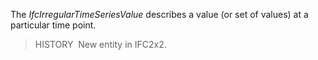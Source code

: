 ﻿The _IfcIrregularTimeSeriesValue_ describes a value (or set of values) at a particular time point.

> HISTORY&nbsp; New entity in IFC2x2.